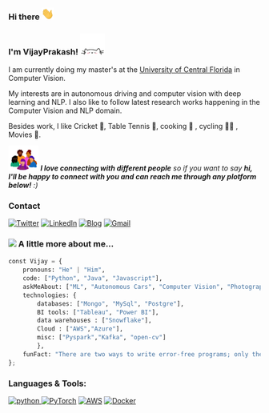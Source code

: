 ### Hi there <img src="https://github.com/VijayPrakashReddy-k/VijayPrakashReddy-k/blob/master/Images/wave.gif" width="25px">

<h3>I'm VijayPrakash! <img src="https://github.com/VijayPrakashReddy-k/VijayPrakashReddy-k/blob/master/Images/logo.gif" width="50"></h3>


I am currently doing my master's at the [University of Central Florida](https://www.ucf.edu/) in Computer Vision.

My interests are in autonomous driving and computer vision with deep learning and NLP. I also like to follow latest research works happening in the Computer Vision and NLP domain.

Besides work, I like Cricket 🏏, Table Tennis 🏓, cooking 🥘 , cycling 🚴‍♀️ , Movies 🎥.


<img src="https://github.com/VijayPrakashReddy-k/VijayPrakashReddy-k/blob/master/Images/people.gif" width="60"> <em><b>I love connecting with different people</b> so if you want to say <b>hi, I'll be happy to connect with you and can reach me through any plotform below!</b> :)</em>

<h3>Contact</h3>
<p>
  <a href="https://twitter.com/K_VijayPrakash" target="_blank"><img alt="Twitter" src="https://img.shields.io/badge/twitter-%231DA1F2.svg?&style=for-the-badge&logo=twitter&logoColor=white" /></a> 
  <a href="https://www.linkedin.com/in/vijayprakash-reddy-kovuru-ab3740166/" target="_blank"><img alt="LinkedIn" src="https://img.shields.io/badge/linkedin-%230077B5.svg?&style=for-the-badge&logo=linkedin&logoColor=white" /></a>
  <a href="https://www.vijayprakashk.com/" target="_blank"> <img alt="Blog" src="https://img.shields.io/badge/Blogger-FF5722?style=for-the-badge&logo=blogger&logoColor=white"/></a>
  <a href="mailto:kovuru.vijayprakash@gmail.com"> <img alt="Gmail" src="https://img.shields.io/badge/Gmail-D14836?style=for-the-badge&logo=gmail&logoColor=white" />
     </a>
</p>

### <img src="https://media.giphy.com/media/VgCDAzcKvsR6OM0uWg/giphy.gif" width="50"> A little more about me...  

```python
const Vijay = {
    pronouns: "He" | "Him",
    code: ["Python", "Java", "Javascript"],
    askMeAbout: ["ML", "Autonomous Cars", "Computer Vision", "Photography"],
    technologies: {
        databases: ["Mongo", "MySql", "Postgre"],
        BI tools: ["Tableau", "Power BI"],
        data warehouses : ["Snowflake"],
        Cloud : ["AWS","Azure"],
        misc: ["Pyspark","Kafka", "open-cv"]
        },
    funFact: "There are two ways to write error-free programs; only the third one works"
};
```

<h3 align="left">Languages & Tools:</h3>

<p align="left">

<a href="https://www.python.org" target="_blank"> <img src="https://img.shields.io/badge/Python-14354C?style=for-the-badge&logo=python&logoColor=white" alt="python" /> </a>
<a href="https://pytorch.org/" target="_blank"> <img alt="PyTorch" src="https://img.shields.io/badge/PyTorch-%23EE4C2C.svg?style=for-the-badge&logo=PyTorch&logoColor=white" /></a>
<a href="https://aws.amazon.com/" target="_blank"> <img alt="AWS" src="https://img.shields.io/badge/AWS-%23FF9900.svg?style=for-the-badge&logo=amazon-aws&logoColor=white" /></a>
<a href="https://www.docker.com/" target="_blank"> <img alt="Docker" src="https://img.shields.io/badge/docker-%230db7ed.svg?style=for-the-badge&logo=docker&logoColor=white"/></a>
  
</p>
